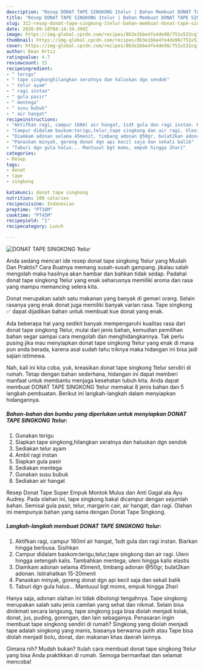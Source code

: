 ```yaml
---
description: "Resep DONAT TAPE SINGKONG 1telur | Bahan Membuat DONAT TAPE SINGKONG 1telur Yang Sempurna"
title: "Resep DONAT TAPE SINGKONG 1telur | Bahan Membuat DONAT TAPE SINGKONG 1telur Yang Sempurna"
slug: 312-resep-donat-tape-singkong-1telur-bahan-membuat-donat-tape-singkong-1telur-yang-sempurna
date: 2020-09-18T04:14:34.399Z
image: https://img-global.cpcdn.com/recipes/8b3e1bbe4fe4de98/751x532cq70/donat-tape-singkong-1telur-foto-resep-utama.jpg
thumbnail: https://img-global.cpcdn.com/recipes/8b3e1bbe4fe4de98/751x532cq70/donat-tape-singkong-1telur-foto-resep-utama.jpg
cover: https://img-global.cpcdn.com/recipes/8b3e1bbe4fe4de98/751x532cq70/donat-tape-singkong-1telur-foto-resep-utama.jpg
author: Dean Ortiz
ratingvalue: 4.7
reviewcount: 15
recipeingredient:
- " terigu"
- " tape singkonghilangkan seratnya dan haluskan dgn sendok"
- " telur ayam"
- " ragi instan"
- " gula pasir"
- " mentega"
- " susu bubuk"
- " air hangat"
recipeinstructions:
- "Aktifkan ragi, campur 160ml air hangat, 1sdt gula dan ragi instan. Biarkan hingga berbusa. Sisihkan"
- "Campur didalam baskom:terigu,telur,tape singkong dan air ragi. Uleni hingga setengah kalis. Tambahkan mentega, uleni hingga kalis elastis"
- "Diamkam adonan selama 45menit, timbang adonan @50gr, bulat2kan adonan. Istirahatkan 15-20menit"
- "Panaskan minyak, goreng donat dgn api kecil saja dan sekali balik"
- "Taburi dgn gula halus... Mantuuul bgt moms, empuk hingga 2hari"
categories:
- Resep
tags:
- donat
- tape
- singkong

katakunci: donat tape singkong 
nutrition: 100 calories
recipecuisine: Indonesian
preptime: "PT16M"
cooktime: "PT45M"
recipeyield: "1"
recipecategory: Lunch

---
```



![DONAT TAPE SINGKONG 1telur](https://img-global.cpcdn.com/recipes/8b3e1bbe4fe4de98/751x532cq70/donat-tape-singkong-1telur-foto-resep-utama.jpg)

Anda sedang mencari ide resep donat tape singkong 1telur yang Mudah Dan Praktis? Cara Buatnya memang susah-susah gampang. jikalau salah mengolah maka hasilnya akan hambar dan bahkan tidak sedap. Padahal donat tape singkong 1telur yang enak seharusnya memiliki aroma dan rasa yang mampu memancing selera kita.

Donat merupakan salah satu makanan yang banyak di gemari orang. Selain rasanya yang enak donat juga memiliki banyak varian rasa. Tape singkong ✅ dapat dijadikan bahan untuk membuat kue donat yang enak.

Ada beberapa hal yang sedikit banyak mempengaruhi kualitas rasa dari donat tape singkong 1telur, mulai dari jenis bahan, kemudian pemilihan bahan segar sampai cara mengolah dan menghidangkannya. Tak perlu pusing jika mau menyiapkan donat tape singkong 1telur yang enak di mana pun anda berada, karena asal sudah tahu triknya maka hidangan ini bisa jadi sajian istimewa.


Nah, kali ini kita coba, yuk, kreasikan donat tape singkong 1telur sendiri di rumah. Tetap dengan bahan sederhana, hidangan ini dapat memberi manfaat untuk membantu menjaga kesehatan tubuh kita. Anda dapat membuat DONAT TAPE SINGKONG 1telur memakai 8 jenis bahan dan 5 langkah pembuatan. Berikut ini langkah-langkah dalam menyiapkan hidangannya.

<!--inarticleads1-->

##### Bahan-bahan dan bumbu yang diperlukan untuk menyiapkan DONAT TAPE SINGKONG 1telur:

1. Gunakan  terigu
1. Siapkan  tape singkong,hilangkan seratnya dan haluskan dgn sendok
1. Sediakan  telur ayam
1. Ambil  ragi instan
1. Siapkan  gula pasir
1. Sediakan  mentega
1. Gunakan  susu bubuk
1. Sediakan  air hangat


Resep Donat Tape Super Empuk Montok Mulus dan Anti Gagal ala Ayu Audrey. Pada olahan ini, tape singkong bakal dicampur dengan sejumlah bahan. Semisal gula pasir, telur, margarin cair, air hangat, dan ragi. Olahan ini mempunyai bahan yang sama dengan Donat Tape Singkong. 

<!--inarticleads2-->

##### Langkah-langkah membuat DONAT TAPE SINGKONG 1telur:

1. Aktifkan ragi, campur 160ml air hangat, 1sdt gula dan ragi instan. Biarkan hingga berbusa. Sisihkan
1. Campur didalam baskom:terigu,telur,tape singkong dan air ragi. Uleni hingga setengah kalis. Tambahkan mentega, uleni hingga kalis elastis
1. Diamkam adonan selama 45menit, timbang adonan @50gr, bulat2kan adonan. Istirahatkan 15-20menit
1. Panaskan minyak, goreng donat dgn api kecil saja dan sekali balik
1. Taburi dgn gula halus... Mantuuul bgt moms, empuk hingga 2hari


Hanya saja, adonan olahan ini tidak dibolongi tengahnya. Tape singkong merupakan salah satu jenis camilan yang sehat dan nikmat. Selain bisa dinikmati secara langsung, tape singkong juga bisa diolah menjadi kolak, donat, jus, puding, gorengan, dan lain sebagainya. Penasaran ingin membuat tape singkong sendiri di rumah? Singkong yang diolah menjadi tape adalah singkong yang manis, biasanya berwarna putih atau Tape bisa diolah menjadi bolu, donat, dan makanan khas daerah lainnya. 

Gimana nih? Mudah bukan? Itulah cara membuat donat tape singkong 1telur yang bisa Anda praktikkan di rumah. Semoga bermanfaat dan selamat mencoba!
